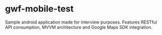 # gwf-mobile-test

Sample android application made for interview purposes. Features RESTful API consumption, MVVM architecture and Google Maps SDK integration.
